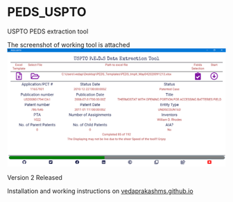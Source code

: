 # PEDS_USPTO
USPTO PEDS extraction tool 

The screenshot of working tool is attached
![](tool%20working.png)

Version 2 Released

Installation and working instructions on [vedaprakashms.github.io](https://vedaprakashms.github.io/software/USPTO_PEDS)
